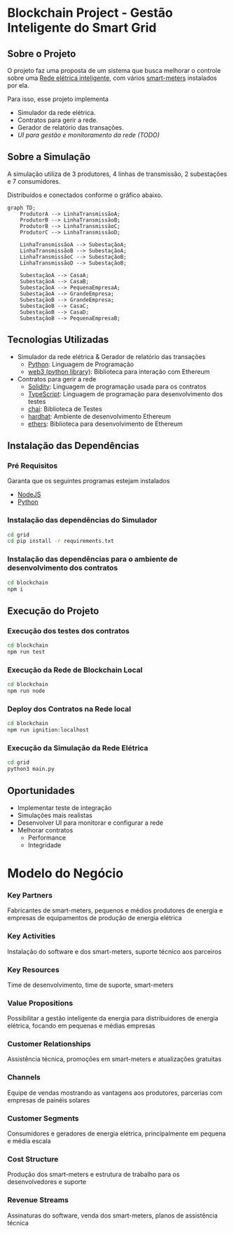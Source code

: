 # Blockchain Project - Gestão Inteligente do Smart Grid

## Sobre o Projeto

O projeto faz uma proposta de um sistema que busca melhorar o controle sobre uma [Rede elétrica inteligente](https://pt.wikipedia.org/wiki/Rede_el%C3%A9trica_inteligente), com vários [smart-meters](https://en.wikipedia.org/wiki/Smart_meter) instalados por ela.

Para isso, esse projeto implementa

- Simulador da rede elétrica.
- Contratos para gerir a rede.
- Gerador de relatório das transações.
- _UI para gestão e monitoramento da rede (TODO)_

## Sobre a Simulação

A simulação utiliza de 3 produtores, 4 linhas de transmissão, 2 subestações e 7 consumidores.

Distribuídos e conectados conforme o gráfico abaixo.

```mermaid
graph TD;
    ProdutorA --> LinhaTransmissãoA;
    ProdutorB --> LinhaTransmissãoB;
    ProdutorB --> LinhaTransmissãoC;
    ProdutorC --> LinhaTransmissãoD;

    LinhaTransmissãoA --> SubestaçãoA;
    LinhaTransmissãoB --> SubestaçãoA;
    LinhaTransmissãoC --> SubestaçãoB;
    LinhaTransmissãoD --> SubestaçãoB;

    SubestaçãoA --> CasaA;
    SubestaçãoA --> CasaB;
    SubestaçãoA --> PequenaEmpresaA;
    SubestaçãoA --> GrandeEmpresa;
    SubestaçãoB --> GrandeEmpresa;
    SubestaçãoB --> CasaC;
    SubestaçãoB --> CasaD;
    SubestaçãoB --> PequenaEmpresaB;
```

## Tecnologias Utilizadas

- Simulador da rede elétrica & Gerador de relatório das transações
  - [Python](https://www.python.org/): Linguagem de Programação
  - [web3 (python library)](https://web3py.readthedocs.io/en/stable/): Biblioteca para interação com Ethereum
- Contratos para gerir a rede
  - [Solidity](https://soliditylang.org/): Linguagem de programação usada para os contratos
  - [TypeScript](https://www.typescriptlang.org/): Linguagem de programação para desenvolvimento dos testes
  - [chai](https://www.chaijs.com/): Biblioteca de Testes
  - [hardhat](https://hardhat.org/): Ambiente de desenvolvimento Ethereum
  - [ethers](https://docs.ethers.org/v5/): Biblioteca para desenvolvimento de Ethereum

## Instalação das Dependências

### Pré Requisitos

Garanta que os seguintes programas estejam instalados

- [NodeJS](https://nodejs.org/en/download/package-manager)
- [Python](https://www.python.org/downloads/)

### Instalação das dependências do Simulador

```bash
cd grid
cd pip install -r requirements.txt
```

### Instalação das dependências para o ambiente de desenvolvimento dos contratos

```bash
cd blockchain
npm i
```

## Execução do Projeto

### Execução dos testes dos contratos

```bash
cd blockchain
npm run test
```

### Execução da Rede de Blockchain Local

```bash
cd blockchain
npm run node
```

### Deploy dos Contratos na Rede local

```bash
cd blockchain
npm run ignition:localhost
```

### Execução da Simulação da Rede Elétrica

```bash
cd grid
python3 main.py
```

## Oportunidades

- Implementar teste de integração
- Simulações mais realistas
- Desenvolver UI para monitorar e configurar a rede
- Melhorar contratos
  - Performance
  - Integridade

# Modelo do Negócio

### Key Partners

Fabricantes de smart-meters, pequenos e médios produtores de energia e empresas de equipamentos de produção de energia elétrica

### Key Activities

Instalação do software e dos smart-meters, suporte técnico aos parceiros

### Key Resources

Time de desenvolvimento, time de suporte, smart-meters

### Value Propositions

Possibilitar a gestão inteligente da energia para distribuidores de energia elétrica, focando em pequenas e médias empresas

### Customer Relationships

Assistência técnica, promoções em smart-meters e atualizações gratuitas

### Channels

Equipe de vendas mostrando as vantagens aos produtores, parcerias com empresas de painéis solares

### Customer Segments

Consumidores e geradores de energia elétrica, principalmente em pequena e média escala

### Cost Structure

Produção dos smart-meters e estrutura de trabalho para os desenvolvedores e suporte

### Revenue Streams

Assinaturas do software, venda dos smart-meters, planos de assistência técnica
